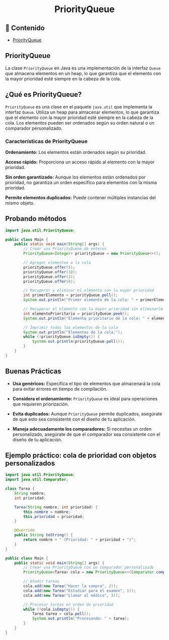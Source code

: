 <h1 align="center">PriorityQueue</h1>

<h2>📑 Contenido</h2>

- [PriorityQueue](#priorityqueue)

## PriorityQueue

La clase `PriorityQueue` en Java es una implementación de la interfaz `Queue` que almacena elementos en un heap, lo que garantiza que el elemento con la mayor prioridad esté siempre en la cabeza de la cola.

## ¿Qué es PriorityQueue?

`PriorityQueue` es una clase en el paquete `java.util` que implementa la interfaz `Queue`. Utiliza un heap para almacenar elementos, lo que garantiza que el elemento con la mayor prioridad esté siempre en la cabeza de la cola. Los elementos pueden ser ordenados según su orden natural o un comparador personalizado.

### Características de PriorityQueue

**Ordenamiento:** Los elementos están ordenados según su prioridad.

**Acceso rápido:** Proporciona un acceso rápido al elemento con la mayor prioridad.

**Sin orden garantizado:** Aunque los elementos están ordenados por prioridad, no garantiza un orden específico para elementos con la misma prioridad.

**Permite elementos duplicados:** Puede contener múltiples instancias del mismo objeto.

## Probando métodos

```java
import java.util.PriorityQueue;

public class Main {
    public static void main(String[] args) {
        // Crear una PriorityQueue de enteros
        PriorityQueue<Integer> priorityQueue = new PriorityQueue<>();

        // Agregar elementos a la cola
        priorityQueue.offer(5);
        priorityQueue.offer(10);
        priorityQueue.offer(3);
        priorityQueue.offer(8);

        // Recuperar y eliminar el elemento con la mayor prioridad
        int primerElemento = priorityQueue.poll();
        System.out.println("Primer elemento de la cola: " + primerElemento);

        // Recuperar el elemento con la mayor prioridad sin eliminarlo
        int elementoPrioritario = priorityQueue.peek();
        System.out.println("Elemento prioritario de la cola: " + elementoPrioritario);

        // Imprimir todos los elementos de la cola
        System.out.println("Elementos de la cola:");
        while (!priorityQueue.isEmpty()) {
            System.out.println(priorityQueue.poll());
        }
    }
}
```

## Buenas Prácticas

- **Usa genéricos:** Especifica el tipo de elementos que almacenará la cola para evitar errores en tiempo de compilación.

- **Considera el ordenamiento:** `PriorityQueue` es ideal para operaciones que requieren priorización.

- **Evita duplicados:** Aunque `PriorityQueue` permite duplicados, asegúrate de que esto sea consistente con el diseño de tu aplicación.

- **Maneja adecuadamente los comparadores:** Si necesitas un orden personalizado, asegúrate de que el comparador sea consistente con el diseño de tu aplicación.

## Ejemplo práctico: cola de prioridad con objetos personalizados

```java
import java.util.PriorityQueue;
import java.util.Comparator;

class Tarea {
    String nombre;
    int prioridad;

    Tarea(String nombre, int prioridad) {
        this.nombre = nombre;
        this.prioridad = prioridad;
    }

    @Override
    public String toString() {
        return nombre + " (Prioridad: " + prioridad + ")";
    }
}

public class Main {
    public static void main(String[] args) {
        // Crear una PriorityQueue con un comparador personalizado
        PriorityQueue<Tarea> cola = new PriorityQueue<>(Comparator.comparingInt(t -> t.prioridad));

        // Añadir tareas
        cola.add(new Tarea("Hacer la compra", 2));
        cola.add(new Tarea("Estudiar para el examen", 1));
        cola.add(new Tarea("Llamar al médico", 3));

        // Procesar tareas en orden de prioridad
        while (!cola.isEmpty()) {
            Tarea tarea = cola.poll();
            System.out.println("Procesando: " + tarea);
        }
    }
}
```
